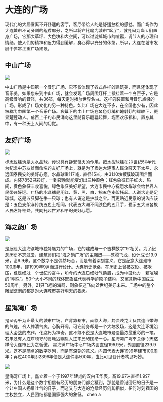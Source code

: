 # 大连的广场
现代化的大居室离不开舒适的客厅，客厅带给人的是舒适放松的感觉。而广场作为大连城市不可分割的组成部分，之所以将它比喻为城市“客厅”，就是因为当人们置身广场，它那大草坪、大色块和大空间，可以过滤掉城市的喧嚣，调节人的心理和情绪，使人们的精神和压力得到缓解，身心得以充分的休憩，所以，大连在城市发展中非常注重广场建设。
## 中山广场

![](https://img95.699pic.com/photo/50174/9610.jpg_wh860.jpg#thumbnail)

中山广场是中国第一个音乐广场，它不仅体现了各式各样的建筑美，而且还体现了音乐美。如果您来到中山广场，就会发现广场周围灯杆上都挂着一个白匣子，它是高级音响的音箱，共36部，每天定时播放世界名曲。这样的装置和用音乐点缀的广场，形成了广场文化的另一种特色。如此广场在大连不多，在全国也少有，因此被称为中国第一个音乐广场。夜幕下的中山广场在各色灯树和地射灯的辉映下，更显楚楚动人。成百上千的市民涌向这里随音乐翩翩起舞，场面欢乐祥和。置身其中，有一种天上人间的幻觉。
## 友好广场
![](https://img95.699pic.com/photo/50107/8084.jpg_wh860.jpg#thumbnail)

标志性建筑是大水晶球，传说具有辟邪驱灾的作用。把水晶球建在20世纪50年代为纪念中苏友好而命名的友好广场上，就是为了表达大连市人民企盼天下太平、永远国泰民安的美好心愿。水晶球重117吨，直径15米，由3120块镀膜玻璃围合而成。内装7852只彩灯，一到夜晚就能变幻出三种颜色：红色象征日子红火、热闹，黄色象征丰收喜悦，绿色象征美好希望，大连市民中心祝愿水晶球会给世界人民带来好运。广场的水晶球是用红、黄、黑、白、棕五色支架托起。人说大连是足球城，这是五只脚在争一只球；也有人说这是护城之宝。而更贴近民意的说法应该是：五色支架与传统五色土相同，代表五大洲不同肤色的五只手，预示五大洲各族人民友好相处，共同托起世界和平的美好心愿。
## 海之韵广场
![](https://ts1.cn.mm.bing.net/th/id/R-C.a971d8cdee98aa0a8ede6b231b438ceb?rik=ly7oJT6XNNu4DQ&riu=http%3a%2f%2fwww.dlguide.com%2ftoursite%2fgallery88%2fhaizhiyun%2fhzy8.jpg&ehk=wfnRe5Hp%2f8lK0JxU1TsJd%2ffvpZpcSTEUXf%2fD3Yo4jiM%3d&risl=&pid=ImgRaw&r=0#thumbnail)

是展现大连海滨城市独特魅力的广场，它的建成与一个吉祥数字“9”相关。为了纪念历史不忘过去，建筑师们把“海之韵广场”的主雕塑——欢腾飞龙，设计成长19.9米，高9.9米。这个数字不是偶然巧合，而是有着深刻含义。它是纪念大连建市100周年，即1999年9月而进行设计。大连历史沧桑，在历史上曾被奴役、被欺压，但是经过一个世纪的奋斗，如今的大连已经吐气扬眉，成为中国北方一颗璀璨的“明珠”。50个大小不同的球体既象征代表科学的原子结构，又寓意新中国成立50周年。另外，21只飞翔的海鸥，则象征这飞向21世纪美好未来。广场中的整个雕塑流淌的都是对大连城市美好明天的祝愿。
## 星海湾广场
是至两千为止最大的城市广场。它背靠都市，面临大海，其泱泱之大及其连山带海的气魄，令人神清气爽，心胸开阔。可它前身却是一个大垃圾场，这是大连环境治理大会战的杰作。化腐朽为神奇，这不能不说是大连城市建设最浓墨重彩的一笔。若果没有大连市领导的高瞻远瞩及大连市民的团结一心。星海湾广场不会像今天这样令大连市民为之骄傲。
星海湾广场中心广场内圆直径199.9米，外圆直径239.9米。这不是简单的数字罗列，而是有深刻的意义。内圆代表大连1999年建市100周年；再过400年即2399年便是大连件事500年，由此可见设计者构思巧妙。

![](https://ts1.cn.mm.bing.net/th/id/R-C.8aac76873ad03cf9698d48c0bc34be57?rik=DE%2bM2WLUoNj2Bg&riu=http%3a%2f%2fimg.pconline.com.cn%2fimages%2fupload%2fupc%2ftx%2fphotoblog%2f1208%2f11%2fc7%2f12841119_12841119_1344692984609_mthumb.jpg&ehk=uPSjBxADfW6Ym%2b1chVaUt22MPkymSB8aOz%2ftwf5W1iU%3d&risl=&pid=ImgRaw&r=0#thumbnail)

星海湾广场上，矗立着一个于1997年建成的汉白玉华表。高19.97米直径1.997米，为什么是这个数字相信有经历的朋友们都会猜到，那就是香港回归的日子是一个让中国人扬眉吐气的日子，而这又与大连的沧桑经历何其相似，任何时刻祖国的主权独立，人民团结都是国家强大的象征。
chen ja